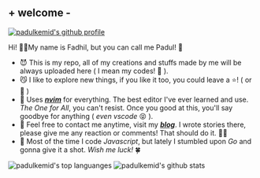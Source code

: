 ## + welcome -

[![padulkemid's github profile](https://img.shields.io/github/followers/padulkemid?label=Follow&style=social)](https://github.com/padulkemid)

Hi! 🤟🏼My name is Fadhil, but you can call me Padul! 🤤

- 😈 This is my repo, all of my creations and stuffs made by me will be always
uploaded here ( I mean my codes! 🤖 ). 
- 😼 I like to explore new things, if you like it too, you could leave a
    ⭐️! ( or 🍴 )
- 🐲 Uses [***nvim***](https://neovim.io) for everything. The best editor I've ever learned and
    use. *The One for All*, you can't resist. Once you good at this, you'll say
    goodbye for anything ( *even vscode* 😝 ).
- 🤯 Feel free to contact me anytime, visit my
    [***blog***](https://padulkem.id). I wrote stories there, please give me any
    reaction or comments! That should do it. 👍🏼
- 🚀 Most of the time I code *Javascript*, but lately I stumbled upon *Go* and
    gonna give it a shot. *Wish me luck!* 🍀

![padulkemid's top languanges](https://github-readme-stats.vercel.app/api/top-langs/?username=padulkemid)
![padulkemid's github stats](https://github-readme-stats.vercel.app/api?username=padulkemid&show_icons=true&count_private=true&line_height=40)

